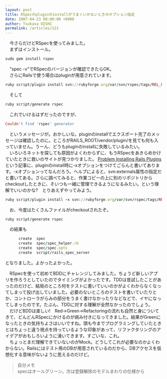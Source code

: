 ```yaml
---
layout: post
title: RSpecのpluginのinstallがうまくいかないときのオプション指定
date: 2007-04-23 00:00:00 +0900
author: Tsukasa OISHI
permalink: /articles/121
---
```



　今さらだけどRSpecを使ってみました。  
　まずはインストール。  

```ruby  
sudo gem install rspec  
```  

　"spec -v"でRSpecのバージョンが確認できたらOK。  
　さらにRailsで使う場合はpluginが用意されています。  

```ruby  
ruby script/plugin install svn://rubyforge.org/var/svn/rspec/tags/REL_0_8_2/vendor/rspec_on_rails/vendor/plugins/rspec  
```  

　そして  

```ruby  
ruby script/generate rspec  
```  

　これでいけるはずだったのですが、  

```ruby  
Couldn't find 'rspec' generator  
```  

　というメッセージが。おかしいな。pluginのinstallでエクスポート完了のメッセージは確認したのに。ところがRAILS\_ROOT/vendor/plugin/を見ても何も入っていません。うーん、どうもpluginのinstallに失敗しているみたい。  
　いろいろネットを探しても原因がよくわからずに、もうRSpecをあきらめかけていたときに救いのサイトが見つかりました。 [Problem Installing Rails Plugins](http://www.grinning-cat.com/)という記事に、pluginのinstall時に-xオプションをつけてごらんと書いてあります。-xオプションってなんだろう。ヘルプによると、svn:externals属性の指定だと書いてある。さらに調べてみると、作業コピーの上に別のリポジトリからcheckoutしたときに、そいつも一緒に管理できるようになるみたい。という理解でいいのかな?　とりあえずやってみよう。  

```ruby  
ruby script/plugin install -x svn://rubyforge.org/var/svn/rspec/tags/REL_0_8_2//vendor/rspec_on_rails/vendor/plugins/rspec  
```  

　お、今度はたくさんファイルがcheckoutされたぞ。  

```ruby  
ruby script/generate rspec  
```  

　の結果も  

```ruby  
      create  spec  
      create  spec/spec_helper.rb  
      create  spec/spec.opts  
      create  script/rails_spec_server  
```  

となりました。よかったよかった。  

　RSpecを使って初めてBDDにチャレンジしてみました。ちょうど新しいアプリを作ろうとしていたのでタイミングがよかったです。TDDは昔試したことがあったのだけど、結局のところ何をテストに書いていいのかがよくわからなくなってしまって投げ出していました。必要のないところのテストを書いていたりとか、コントローラがらみの部分をうまく書けなかったりなどなどで、イヤになってしまったのです。たぶん、TDDに対する理解が全然なかったのでしょう。  
　だけどBDDは楽しい!　Red->Green->Refactoringの流れも自然と身についてきて、どんどんRSpecにかけるのが病み付きになってきました。結果がGreenになったときの気持ちよさはいいですね。頭も今までプログラミングしていたときとはちょっと違う視点を持っているような印象があって、リファクタリングのアイデアがおもしろいように湧いてきます。すごいな、これ。  
　ちょっとまだ理解できていないのがMock。どうしてこれが必要なのかよくわからない。Railsにはテスト用のDBが用意されているのだから、DBアクセスを仮想化する意味がないように思えるのだけど。  

>自分メモ  
specはオールグリーン。次は登録解除のモデルまわりの仕様から  

